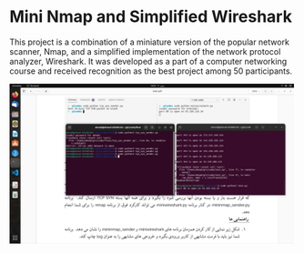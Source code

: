 <!DOCTYPE html>
<html lang="en">
<head>
<meta charset="UTF-8">
<meta name="viewport" content="width=device-width, initial-scale=1.0">
</head>
<body>
<h1>Mini Nmap and Simplified Wireshark</h1>
<p>This project is a combination of a miniature version of the popular network scanner, Nmap, and a simplified implementation of the network protocol analyzer, Wireshark. It was developed as a part of a computer networking course and received recognition as the best project among 50 participants.</p>
<img src="/Screenshots/Screenshot from 2022-06-11 18-04-53.png" alt="Description of the photo" width="500">

</body>
</html>

